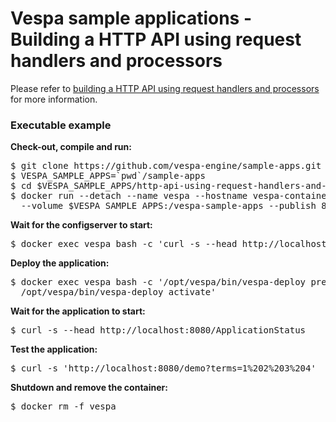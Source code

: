 <!-- Copyright 2017 Yahoo Holdings. Licensed under the terms of the Apache 2.0 license. See LICENSE in the project root. -->
# Vespa sample applications - Building a HTTP API using request handlers and processors

Please refer to
[building a HTTP API using request handlers and processors](http://docs.vespa.ai/documentation/jdisc/http-api-tutorial.html)
for more information.


### Executable example
**Check-out, compile and run:**
<pre data-test="exec">
$ git clone https://github.com/vespa-engine/sample-apps.git
$ VESPA_SAMPLE_APPS=`pwd`/sample-apps
$ cd $VESPA_SAMPLE_APPS/http-api-using-request-handlers-and-processors &amp;&amp; mvn clean package
$ docker run --detach --name vespa --hostname vespa-container --privileged \
  --volume $VESPA_SAMPLE_APPS:/vespa-sample-apps --publish 8080:8080 vespaengine/vespa
</pre>
**Wait for the configserver to start:**
<pre data-test="exec" data-test-wait-for="200 OK">
$ docker exec vespa bash -c 'curl -s --head http://localhost:19071/ApplicationStatus'
</pre>
**Deploy the application:**
<pre data-test="exec">
$ docker exec vespa bash -c '/opt/vespa/bin/vespa-deploy prepare /vespa-sample-apps/http-api-using-request-handlers-and-processors/target/application.zip && \
  /opt/vespa/bin/vespa-deploy activate'
</pre>
**Wait for the application to start:**
<pre data-test="exec" data-test-wait-for="200 OK">
$ curl -s --head http://localhost:8080/ApplicationStatus
</pre>
**Test the application:**
<pre data-test="exec" data-test-assert-contains="OK">
$ curl -s 'http://localhost:8080/demo?terms=1%202%203%204'
</pre>
**Shutdown and remove the container:**
<pre data-test="after">
$ docker rm -f vespa
</pre>
